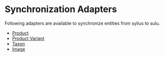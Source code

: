 # Synchronization Adapters

Following adapters are available to synchronize entities from sylius to sulu.

* [Product](product-adapter.md)
* [Product Variant](product-variant-adapter.md)
* [Taxon](taxon-adapter.md)
* [Image](image-adapter.md)
